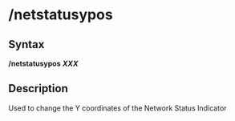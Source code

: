 # /netstatusypos

## Syntax

**/netstatusypos** _**XXX**_

## Description

Used to change the Y coordinates of the Network Status Indicator

